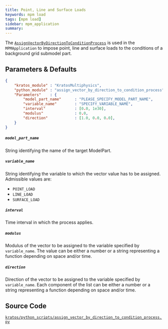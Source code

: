 ```yaml
---
title: Point, Line and Surface Loads
keywords: mpm load
tags: [mpm load]
sidebar: mpm_application
summary: 
---
```


The [`AssignVectorByDirectionToConditionProcess`](https://github.com/KratosMultiphysics/Kratos/blob/master/kratos/python_scripts/assign_vector_by_direction_to_condition_process.py) is used in the
`MPMApplication` to impose point, line and surface loads to the conditions of a background grid submodel part.

## Parameters & Defaults

```json
{
    "kratos_module" : "KratosMultiphysics",
    "python_module" : "assign_vector_by_direction_to_condition_process",
    "Parameters"    : {
        "model_part_name"      : "PLEASE_SPECIFY_MODEL_PART_NAME",
        "variable_name"        : "SPECIFY_VARIABLE_NAME",
        "interval"             : [0.0, 1e30],
        "modulus"              : 0.0,
        "direction"            : [1.0, 0.0, 0.0],
    }
}
```

##### `model_part_name`
String identifying the name of the target ModelPart.

##### `variable_name`
String identifying the variable to which the vector value has to be assigned.
Admissible values are:
* `POINT_LOAD`
* `LINE_LOAD`
* `SURFACE_LOAD`

##### `interval`
Time interval in which the process applies.

##### `modulus`
Modulus of the vector to be assigned to the variable specified by `variable_name`.
The value can be either a number or a string representing a function depending on
space and/or time.

##### `direction`
Direction of the vector to be assigned to the variable specified by `variable_name`. Each component of the list can be either a number or a string representing a function depending on space and/or time.

## Source Code

[<i class="fa fa-github"></i> `kratos/python_scripts/assign_vector_by_direction_to_condition_process.py`](https://github.com/KratosMultiphysics/Kratos/blob/master/kratos/python_scripts/assign_vector_by_direction_to_condition_process.py)
